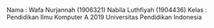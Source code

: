 Nama :  Wafa Nurjannah (1906321)
        Nabila Luthfiyah (1904436)
Kelas : Pendidikan Ilmu Komputer A 2019
Universitas Pendidikan Indonesia